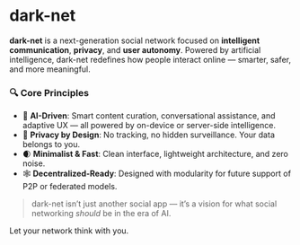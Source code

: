 # dark-net

**dark-net** is a next-generation social network focused on **intelligent communication**, **privacy**, and **user autonomy**. Powered by artificial intelligence, dark-net redefines how people interact online — smarter, safer, and more meaningful.

### 🔍 Core Principles

- 🧠 **AI-Driven**: Smart content curation, conversational assistance, and adaptive UX — all powered by on-device or server-side intelligence.
- 🔐 **Privacy by Design**: No tracking, no hidden surveillance. Your data belongs to you.
- 🌒 **Minimalist & Fast**: Clean interface, lightweight architecture, and zero noise.
- 🕸️ **Decentralized-Ready**: Designed with modularity for future support of P2P or federated models.

> dark-net isn’t just another social app — it’s a vision for what social networking _should_ be in the era of AI.

Let your network think with you.

